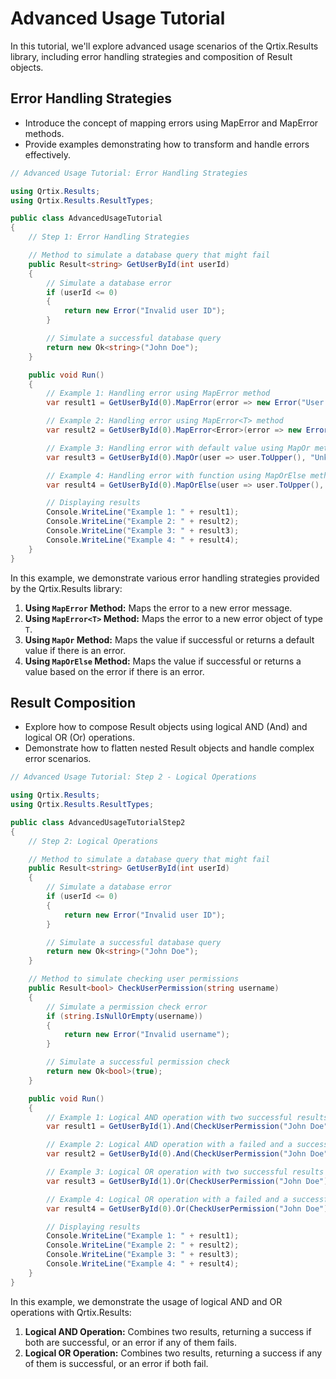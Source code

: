 # Advanced Usage Tutorial

In this tutorial, we'll explore advanced usage scenarios of the Qrtix.Results library, including error handling
strategies and composition of Result objects.

## Error Handling Strategies

- Introduce the concept of mapping errors using MapError and MapError<T> methods.
- Provide examples demonstrating how to transform and handle errors effectively.

```csharp
// Advanced Usage Tutorial: Error Handling Strategies

using Qrtix.Results;
using Qrtix.Results.ResultTypes;

public class AdvancedUsageTutorial
{
    // Step 1: Error Handling Strategies

    // Method to simulate a database query that might fail
    public Result<string> GetUserById(int userId)
    {
        // Simulate a database error
        if (userId <= 0)
        {
            return new Error("Invalid user ID");
        }

        // Simulate a successful database query
        return new Ok<string>("John Doe");
    }

    public void Run()
    {
        // Example 1: Handling error using MapError method
        var result1 = GetUserById(0).MapError(error => new Error("User not found"));

        // Example 2: Handling error using MapError<T> method
        var result2 = GetUserById(0).MapError<Error>(error => new Error("User not found"));

        // Example 3: Handling error with default value using MapOr method
        var result3 = GetUserById(0).MapOr(user => user.ToUpper(), "Unknown User");

        // Example 4: Handling error with function using MapOrElse method
        var result4 = GetUserById(0).MapOrElse(user => user.ToUpper(), error => "Unknown User");

        // Displaying results
        Console.WriteLine("Example 1: " + result1);
        Console.WriteLine("Example 2: " + result2);
        Console.WriteLine("Example 3: " + result3);
        Console.WriteLine("Example 4: " + result4);
    }
}
```

In this example, we demonstrate various error handling strategies provided by the Qrtix.Results library:

1. **Using `MapError` Method:** Maps the error to a new error message.
2. **Using `MapError<T>` Method:** Maps the error to a new error object of type `T`.
3. **Using `MapOr` Method:** Maps the value if successful or returns a default value if there is an error.
4. **Using `MapOrElse` Method:** Maps the value if successful or returns a value based on the error if there is an
   error.

## Result Composition

- Explore how to compose Result objects using logical AND (And) and logical OR (Or) operations.
- Demonstrate how to flatten nested Result objects and handle complex error scenarios.

```csharp
// Advanced Usage Tutorial: Step 2 - Logical Operations

using Qrtix.Results;
using Qrtix.Results.ResultTypes;

public class AdvancedUsageTutorialStep2
{
    // Step 2: Logical Operations

    // Method to simulate a database query that might fail
    public Result<string> GetUserById(int userId)
    {
        // Simulate a database error
        if (userId <= 0)
        {
            return new Error("Invalid user ID");
        }

        // Simulate a successful database query
        return new Ok<string>("John Doe");
    }

    // Method to simulate checking user permissions
    public Result<bool> CheckUserPermission(string username)
    {
        // Simulate a permission check error
        if (string.IsNullOrEmpty(username))
        {
            return new Error("Invalid username");
        }

        // Simulate a successful permission check
        return new Ok<bool>(true);
    }

    public void Run()
    {
        // Example 1: Logical AND operation with two successful results
        var result1 = GetUserById(1).And(CheckUserPermission("John Doe"));

        // Example 2: Logical AND operation with a failed and a successful result
        var result2 = GetUserById(0).And(CheckUserPermission("John Doe"));

        // Example 3: Logical OR operation with two successful results
        var result3 = GetUserById(1).Or(CheckUserPermission("John Doe"));

        // Example 4: Logical OR operation with a failed and a successful result
        var result4 = GetUserById(0).Or(CheckUserPermission("John Doe"));

        // Displaying results
        Console.WriteLine("Example 1: " + result1);
        Console.WriteLine("Example 2: " + result2);
        Console.WriteLine("Example 3: " + result3);
        Console.WriteLine("Example 4: " + result4);
    }
}
```

In this example, we demonstrate the usage of logical AND and OR operations with Qrtix.Results:

1. **Logical AND Operation:** Combines two results, returning a success if both are successful, or an error if any of them fails.
2. **Logical OR Operation:** Combines two results, returning a success if any of them is successful, or an error if both fail.